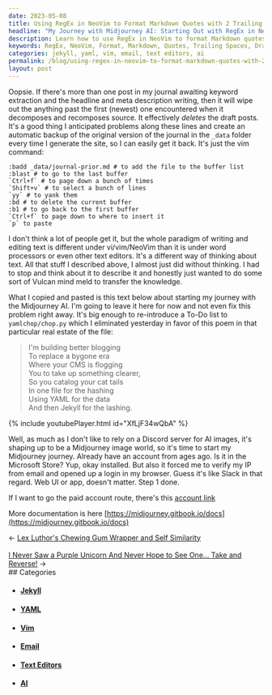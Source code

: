 ```yaml
---
date: 2023-05-08
title: Using RegEx in NeoVim to Format Markdown Quotes with 2 Trailing Spaces
headline: "My Journey with Midjourney AI: Starting Out with RegEx in NeoVim"
description: Learn how to use RegEx in NeoVim to format Markdown quotes with 2 trailing spaces. I describe the process of using Vim commands to back up my journal and the paradigm of writing and editing text with vi/vim/NeoVim. I also discuss my journey with the Midjourney AI, including the Microsoft Store installation, the paid account link, and the documentation link.
keywords: RegEx, NeoVim, Format, Markdown, Quotes, Trailing Spaces, Draft Posts, Backup, Vim, Command, Paradigm, Writing, Editing, Text, Word Processors, Text Editors, Thinking, Source, Decompose, Reconstruct, Automate, Journal, YAML, Jekyll, Lashing, Discord, Server, AI, Images, Microsoft Store, IP, Email, Login, Browser, Web UI, App, Paid Account, Documentation,
categories: jekyll, yaml, vim, email, text editors, ai
permalink: /blog/using-regex-in-neovim-to-format-markdown-quotes-with-2-trailing-spaces/
layout: post
---
```



Oopsie. If there's more than one post in my journal awaiting keyword extraction
and the headline and meta description writing, then it will wipe out the
anything past the first (newest) one encountered when it decomposes and
recomposes source. It effectively *deletes* the draft posts. It's a good thing
I anticipated problems along these lines and create an automatic backup of the
original version of the journal in the `_data` folder every time I generate the
site, so I can easily get it back. It's just the vim command:

```vim
:badd _data/journal-prior.md # to add the file to the buffer list
:blast # to go to the last buffer
`Ctrl+f` # to page down a bunch of times
`Shift+v` # to select a bunch of lines
`yy` # to yank them
:bd # to delete the current buffer
:b1 # to go back to the first buffer
`Ctrl+f` to page down to where to insert it
`p` to paste
```

I don't think a lot of people get it, but the whole paradigm of writing and
editing text is different under vi/vim/NeoVim than it is under word processors
or even other text editors. It's a different way of thinking about text. All
that stuff I described above, I almost just did without thinking. I had to stop
and think about it to describe it and honestly just wanted to do some sort of
Vulcan mind meld to transfer the knowledge.

What I copied and pasted is this text below about starting my journey with the
Midjourney AI. I'm going to leave it here for now and not even fix this problem
right away. It's big enough to re-introduce a To-Do list to `yamlchop/chop.py`
which I eliminated yesterday in favor of this poem in that particular real
estate of the file:


> I'm building better blogging  
> To replace a bygone era  
> Where your CMS is flogging  
> You to take up something clearer,  
> So you catalog your cat tails  
> In one file for the hashing  
> Using YAML for the data  
> And then Jekyll for the lashing.  

{% include youtubePlayer.html id="XfLjF34wQbA" %}

Well, as much as I don't like to rely on a Discord server for AI images, it's
shaping up to be a Midjourney image world, so it's time to start my Midjourney
journey. Already have an account from ages ago. Is it in the Microsoft Store?
Yup, okay installed. But also it forced me to verify my IP from email and
opened up a login in my browser. Guess it's like Slack in that regard. Web UI
or app, doesn't matter. Step 1 done.

If I want to go the paid account route, there's this [account link](https://www.midjourney.com/account)

More documentation is here [https://midjourney.gitbook.io/docs](https://midjourney.gitbook.io/docs)










































<div class="arrow-links"><div class="post-nav-prev"><span class="arrow">&larr;&nbsp;</span><a href="/blog/lex-luthor-s-chewing-gum-wrapper-and-self-similarity/">Lex Luthor's Chewing Gum Wrapper and Self Similarity</a></div> &nbsp; <div class="post-nav-next"><a href="/blog/i-never-saw-a-purple-unicorn-and-never-hope-to-see-one-take-and-reverse/">I Never Saw a Purple Unicorn And Never Hope to See One... Take and Reverse!</a><span class="arrow">&nbsp;&rarr;</span></div></div>
## Categories

<ul>
<li><h4><a href='/jekyll/'>Jekyll</a></h4></li>
<li><h4><a href='/yaml/'>YAML</a></h4></li>
<li><h4><a href='/vim/'>Vim</a></h4></li>
<li><h4><a href='/email/'>Email</a></h4></li>
<li><h4><a href='/text-editors/'>Text Editors</a></h4></li>
<li><h4><a href='/ai/'>AI</a></h4></li></ul>